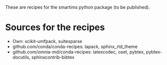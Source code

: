 These are recipes for the smartims python package (to be published).


Sources for the recipes
=======================

- Own: scikit-umfpack, suitesparse
- github.com/conda/conda-recipes: lapack, sphinx_rtd_theme
- github.com/omnia-md/conda-recipes: latexcodec, oset, pybtex, pybtex-docutils, sphinxcontrib-bibtex

